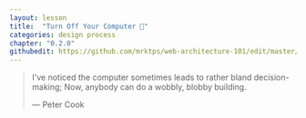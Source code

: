 ```yaml
---
layout: lesson
title:  "Turn Off Your Computer 🔌"
categories: design process  
chapter: "0.2.0"
githubedit: https://github.com/mrktps/web-architecture-101/edit/master/_unit_0/turn-off-your-computer.markdown
---
```


<blockquote class="balanced">
  <p><span class="legible">I've noticed the computer sometimes leads to rather bland decision-making;</span> Now, anybody can do a wobbly, blobby building.</p>
  &mdash; Peter Cook
</blockquote>


